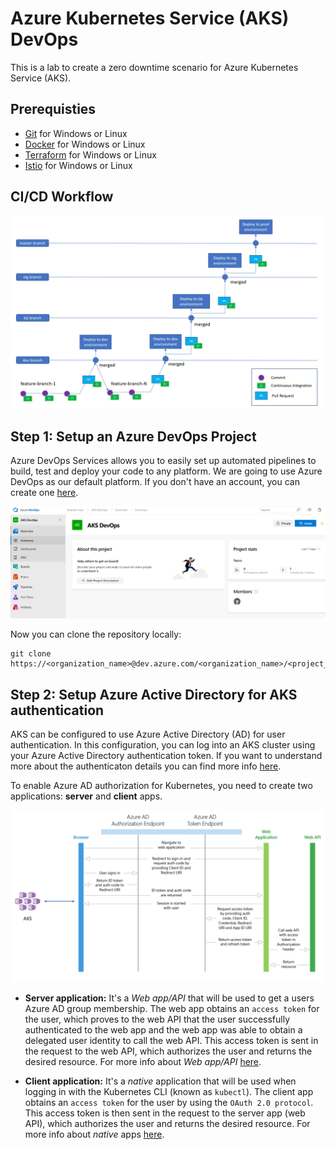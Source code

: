 # Azure Kubernetes Service (AKS) DevOps

This is a lab to create a zero downtime scenario for Azure Kubernetes Service (AKS).

## Prerequisties

- [Git](https://git-scm.com/book/en/v2/Getting-Started-Installing-Git) for Windows or Linux
- [Docker](https://docs.docker.com/install/) for Windows or Linux
- [Terraform](https://www.terraform.io/intro/getting-started/install.html) for Windows or Linux
- [Istio](https://istio.io/docs/setup/kubernetes/download-release/) for Windows or Linux

## CI/CD Workflow

![Azure DevOps](./docs/images/devops-workflow.jpg)

## Step 1: Setup an Azure DevOps Project

Azure DevOps Services allows you to easily set up automated pipelines to build, test and deploy your code to any platform. We are going to use Azure DevOps as our default platform. If you don't have an account, you can create one [here](https://azure.microsoft.com/en-us/services/devops/).

![Azure DevOps](./docs/images/devops-project.jpg)

Now you can clone the repository locally:

    git clone https://<organization_name>@dev.azure.com/<organization_name>/<project_name>/_git/<project_name>

## Step 2: Setup Azure Active Directory for AKS authentication

AKS can be configured to use Azure Active Directory (AD) for user authentication. In this configuration, you can log into an AKS cluster using your Azure Active Directory authentication token. If you want to understand more about the authenticaton details you can find more info [here](https://docs.microsoft.com/en-us/azure/aks/aad-integration#authentication-details).

To enable Azure AD authorization for Kubernetes, you need to create two applications: **server** and **client** apps.

![AD authorization](./docs/images/ad-aks.jpg)

- **Server application:** It's a *Web app/API* that will be used to get a users Azure AD group membership. The web app obtains an `access token` for the user, which proves to the web API that the user successfully authenticated to the web app and the web app was able to obtain a delegated user identity to call the web API. This access token is sent in the request to the web API, which authorizes the user and returns the desired resource. For more info about *Web app/API* [here](https://docs.microsoft.com/en-us/azure/active-directory/develop/web-api).

- **Client application:** It's a *native* application that will be used when logging in with the Kubernetes CLI (known as `kubectl`). The client app obtains an `access token` for the user by using the `OAuth 2.0 protocol`. This access token is then sent in the request to the server app (web API), which authorizes the user and returns the desired resource. For more info about *native* apps [here](https://docs.microsoft.com/en-us/azure/active-directory/develop/native-app).


